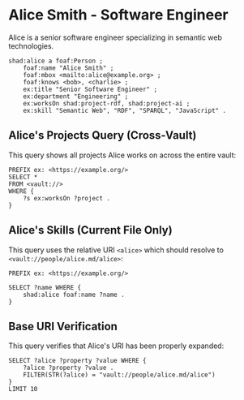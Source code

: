 # Alice Smith - Software Engineer

Alice is a senior software engineer specializing in semantic web technologies.

```turtle
shad:alice a foaf:Person ;
    foaf:name "Alice Smith" ;
    foaf:mbox <mailto:alice@example.org> ;
    foaf:knows <bob>, <charlie> ;
    ex:title "Senior Software Engineer" ;
    ex:department "Engineering" ;
    ex:worksOn shad:project-rdf, shad:project-ai ;
    ex:skill "Semantic Web", "RDF", "SPARQL", "JavaScript" .
```

## Alice's Projects Query (Cross-Vault)

This query shows all projects Alice works on across the entire vault:

```sparql
PREFIX ex: <https://example.org/>
SELECT *
FROM <vault://>
WHERE {
    ?s ex:worksOn ?project .
}
```


## Alice's Skills (Current File Only)

This query uses the relative URI `<alice>` which should resolve to `<vault://people/alice.md/alice>`:

```sparql
PREFIX ex: <https://example.org/>

SELECT ?name WHERE {
    shad:alice foaf:name ?name .
}
```

## Base URI Verification

This query verifies that Alice's URI has been properly expanded:

```sparql
SELECT ?alice ?property ?value WHERE {
    ?alice ?property ?value .
    FILTER(STR(?alice) = "vault://people/alice.md/alice")
}
LIMIT 10
```